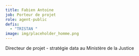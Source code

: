 ```yaml
---
title: Fabien Antoine
job: Porteur de projet
role: agent-public
defis:
  - "TRISTAN "
image: img/placeholder_homme.png
---
```

Directeur de projet - stratégie data au Ministère de la Justice
